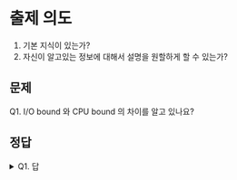 # 출제 의도
1. 기본 지식이 있는가?
2. 자신이 알고있는 정보에 대해서 설명을 원할하게 할 수 있는가?
## 문제
Q1. I/O bound 와 CPU bound 의 차이를 알고 있나요?
## 정답
<details><summary>Q1. 답</summary>
<pre>
CPU bound job: 어떤 Task 가 있을 때, CPU 의 실행시간이 많다면 CPU bound job 라고 한다.
CPU 의 사용이 대부부분인 프로세스는 CPU bound process 라고 한다.

I/O bound job: 어떤 Task 가 있을 때, I/O 의 실행시간이 많다면 I/O bound job 라고 한다.
I/O 의 사용이 대부부분인 프로세스는 I/O bound process 라고 한다.
</pre>
</details>